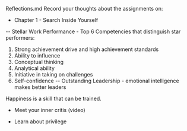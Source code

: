 Reflections.md
Record your thoughts about the assignments on:
*  Chapter 1 - Search Inside Yourself

-- Stellar Work Performance - Top 6 Competencies that distinguish star performers:
  1. Strong achievement drive and high achievement standards
  2. Ability to influence
  3. Conceptual thinking
  4. Analytical ability
  5. Initiative in taking on challenges
  6. Self-confidence
  -- Outstanding Leadership - emotional intelligence makes better leaders

Happiness is a skill that can be trained.



*  Meet your inner critis (video)

*  Learn about privilege
